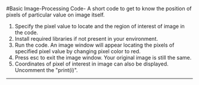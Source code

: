 #Basic Image-Processing Code-
A short code to get to know the position of pixels of particular value on image itself.

1. Specify the pixel value to locate and the region of interest of image in the code.
2. Install required libraries if not present in your environment. 
3. Run the code. An image window will appear locating the pixels of specified pixel value by changing pixel color to red.
4. Press esc to exit the image window. Your original image is still the same.
5. Coordinates of pixel of interest in image can also be displayed. Uncomment the "print(i)".

******



